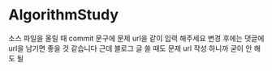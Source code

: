 # AlgorithmStudy
소스 파일을 올릴 때 commit 문구에 문제 url을 같이 입력 해주세요
변경 후에는 댓글에 url을 남기면 좋을 것 같습니다
근데 블로그 글 쓸 때도 문제 url 작성 하니까 굳이 안 해도 될 
